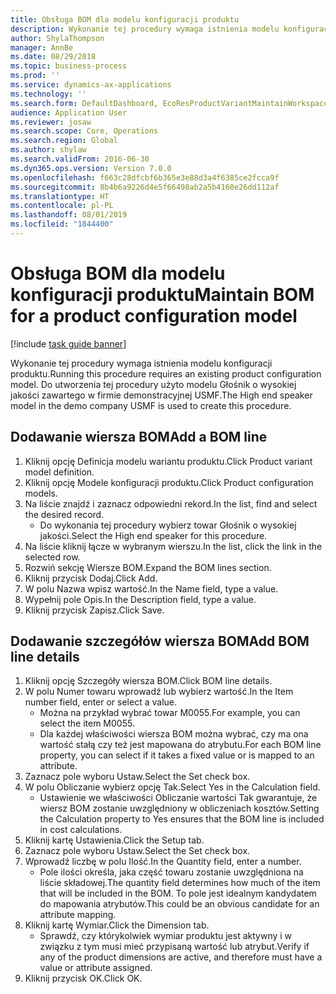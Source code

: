 ```yaml
---
title: Obsługa BOM dla modelu konfiguracji produktu
description: Wykonanie tej procedury wymaga istnienia modelu konfiguracji produktu.
author: ShylaThompson
manager: AnnBe
ms.date: 08/29/2018
ms.topic: business-process
ms.prod: ''
ms.service: dynamics-ax-applications
ms.technology: ''
ms.search.form: DefaultDashboard, EcoResProductVariantMaintainWorkspace, PCProductConfigurationModelListPage, PCProductConfigurationModelDetails, PCBOMLineDetails, InventItemIdLookupSimple
audience: Application User
ms.reviewer: josaw
ms.search.scope: Core, Operations
ms.search.region: Global
ms.author: shylaw
ms.search.validFrom: 2016-06-30
ms.dyn365.ops.version: Version 7.0.0
ms.openlocfilehash: f663c28dfcbf6b365e3e88d3a4f6385ce2fcca9f
ms.sourcegitcommit: 8b4b6a9226d4e5f66498ab2a5b4160e26dd112af
ms.translationtype: HT
ms.contentlocale: pl-PL
ms.lasthandoff: 08/01/2019
ms.locfileid: "1844400"
---
```

# <a name="maintain-bom-for-a-product-configuration-model"></a><span data-ttu-id="3b1fd-103">Obsługa BOM dla modelu konfiguracji produktu</span><span class="sxs-lookup"><span data-stu-id="3b1fd-103">Maintain BOM for a product configuration model</span></span>

[!include [task guide banner](../../includes/task-guide-banner.md)]

<span data-ttu-id="3b1fd-104">Wykonanie tej procedury wymaga istnienia modelu konfiguracji produktu.</span><span class="sxs-lookup"><span data-stu-id="3b1fd-104">Running this procedure requires an existing product configuration model.</span></span> <span data-ttu-id="3b1fd-105">Do utworzenia tej procedury użyto modelu Głośnik o wysokiej jakości zawartego w firmie demonstracyjnej USMF.</span><span class="sxs-lookup"><span data-stu-id="3b1fd-105">The High end speaker model in the demo company USMF is used to create this procedure.</span></span>


## <a name="add-a-bom-line"></a><span data-ttu-id="3b1fd-106">Dodawanie wiersza BOM</span><span class="sxs-lookup"><span data-stu-id="3b1fd-106">Add a BOM line</span></span>
1. <span data-ttu-id="3b1fd-107">Kliknij opcję Definicja modelu wariantu produktu.</span><span class="sxs-lookup"><span data-stu-id="3b1fd-107">Click Product variant model definition.</span></span>
2. <span data-ttu-id="3b1fd-108">Kliknij opcję Modele konfiguracji produktu.</span><span class="sxs-lookup"><span data-stu-id="3b1fd-108">Click Product configuration models.</span></span>
3. <span data-ttu-id="3b1fd-109">Na liście znajdź i zaznacz odpowiedni rekord.</span><span class="sxs-lookup"><span data-stu-id="3b1fd-109">In the list, find and select the desired record.</span></span>
    * <span data-ttu-id="3b1fd-110">Do wykonania tej procedury wybierz towar Głośnik o wysokiej jakości.</span><span class="sxs-lookup"><span data-stu-id="3b1fd-110">Select the High end speaker for this procedure.</span></span>  
4. <span data-ttu-id="3b1fd-111">Na liście kliknij łącze w wybranym wierszu.</span><span class="sxs-lookup"><span data-stu-id="3b1fd-111">In the list, click the link in the selected row.</span></span>
5. <span data-ttu-id="3b1fd-112">Rozwiń sekcję Wiersze BOM.</span><span class="sxs-lookup"><span data-stu-id="3b1fd-112">Expand the BOM lines section.</span></span>
6. <span data-ttu-id="3b1fd-113">Kliknij przycisk Dodaj.</span><span class="sxs-lookup"><span data-stu-id="3b1fd-113">Click Add.</span></span>
7. <span data-ttu-id="3b1fd-114">W polu Nazwa wpisz wartość.</span><span class="sxs-lookup"><span data-stu-id="3b1fd-114">In the Name field, type a value.</span></span>
8. <span data-ttu-id="3b1fd-115">Wypełnij pole Opis.</span><span class="sxs-lookup"><span data-stu-id="3b1fd-115">In the Description field, type a value.</span></span>
9. <span data-ttu-id="3b1fd-116">Kliknij przycisk Zapisz.</span><span class="sxs-lookup"><span data-stu-id="3b1fd-116">Click Save.</span></span>

## <a name="add-bom-line-details"></a><span data-ttu-id="3b1fd-117">Dodawanie szczegółów wiersza BOM</span><span class="sxs-lookup"><span data-stu-id="3b1fd-117">Add BOM line details</span></span>
1. <span data-ttu-id="3b1fd-118">Kliknij opcję Szczegóły wiersza BOM.</span><span class="sxs-lookup"><span data-stu-id="3b1fd-118">Click BOM line details.</span></span>
2. <span data-ttu-id="3b1fd-119">W polu Numer towaru wprowadź lub wybierz wartość.</span><span class="sxs-lookup"><span data-stu-id="3b1fd-119">In the Item number field, enter or select a value.</span></span>
    * <span data-ttu-id="3b1fd-120">Można na przykład wybrać towar M0055.</span><span class="sxs-lookup"><span data-stu-id="3b1fd-120">For example, you can select the item M0055.</span></span>  
    * <span data-ttu-id="3b1fd-121">Dla każdej właściwości wiersza BOM można wybrać, czy ma ona wartość stałą czy też jest mapowana do atrybutu.</span><span class="sxs-lookup"><span data-stu-id="3b1fd-121">For each BOM line property, you can select if it takes a fixed value or is mapped to an attribute.</span></span>  
3. <span data-ttu-id="3b1fd-122">Zaznacz pole wyboru Ustaw.</span><span class="sxs-lookup"><span data-stu-id="3b1fd-122">Select the Set check box.</span></span>
4. <span data-ttu-id="3b1fd-123">W polu Obliczanie wybierz opcję Tak.</span><span class="sxs-lookup"><span data-stu-id="3b1fd-123">Select Yes in the Calculation field.</span></span>
    * <span data-ttu-id="3b1fd-124">Ustawienie we właściwości Obliczanie wartości Tak gwarantuje, że wiersz BOM zostanie uwzględniony w obliczeniach kosztów.</span><span class="sxs-lookup"><span data-stu-id="3b1fd-124">Setting the Calculation property to Yes ensures that the BOM line is included in cost calculations.</span></span>  
5. <span data-ttu-id="3b1fd-125">Kliknij kartę Ustawienia.</span><span class="sxs-lookup"><span data-stu-id="3b1fd-125">Click the Setup tab.</span></span>
6. <span data-ttu-id="3b1fd-126">Zaznacz pole wyboru Ustaw.</span><span class="sxs-lookup"><span data-stu-id="3b1fd-126">Select the Set check box.</span></span>
7. <span data-ttu-id="3b1fd-127">Wprowadź liczbę w polu Ilość.</span><span class="sxs-lookup"><span data-stu-id="3b1fd-127">In the Quantity field, enter a number.</span></span>
    * <span data-ttu-id="3b1fd-128">Pole ilości określa, jaka część towaru zostanie uwzględniona na liście składowej.</span><span class="sxs-lookup"><span data-stu-id="3b1fd-128">The quantity field determines how much of the item that will be included in the BOM.</span></span> <span data-ttu-id="3b1fd-129">To pole jest idealnym kandydatem do mapowania atrybutów.</span><span class="sxs-lookup"><span data-stu-id="3b1fd-129">This could be an obvious candidate for an attribute mapping.</span></span>  
8. <span data-ttu-id="3b1fd-130">Kliknij kartę Wymiar.</span><span class="sxs-lookup"><span data-stu-id="3b1fd-130">Click the Dimension tab.</span></span>
    * <span data-ttu-id="3b1fd-131">Sprawdź, czy którykolwiek wymiar produktu jest aktywny i w związku z tym musi mieć przypisaną wartość lub atrybut.</span><span class="sxs-lookup"><span data-stu-id="3b1fd-131">Verify if any of the product dimensions are active,  and therefore must have a value or attribute assigned.</span></span>  
9. <span data-ttu-id="3b1fd-132">Kliknij przycisk OK.</span><span class="sxs-lookup"><span data-stu-id="3b1fd-132">Click OK.</span></span>


